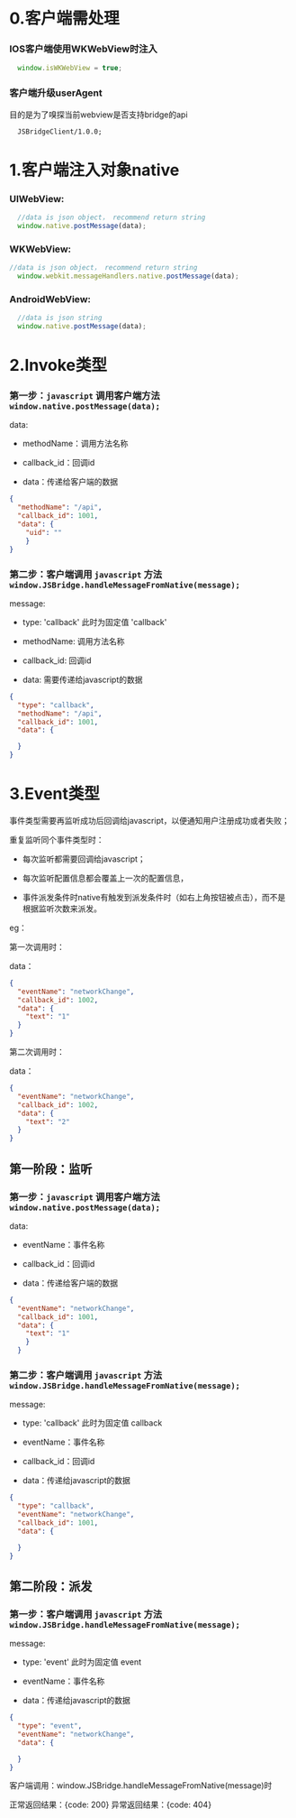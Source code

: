 # 0.客户端需处理

### IOS客户端使用WKWebView时注入

``` javascript
  window.isWKWebView = true;
```

### 客户端升级userAgent

目的是为了嗅探当前webview是否支持bridge的api

```
  JSBridgeClient/1.0.0;
```

# 1.客户端注入对象native

### UIWebView:

``` javascript
  //data is json object， recommend return string
  window.native.postMessage(data);
```
### WKWebView:

``` javascript
//data is json object， recommend return string
  window.webkit.messageHandlers.native.postMessage(data);
```

### AndroidWebView:

``` javascript
  //data is json string
  window.native.postMessage(data);
```

# 2.Invoke类型
### 第一步：```javascript``` 调用客户端方法 ```  window.native.postMessage(data);```

data:

  - methodName：调用方法名称

  - callback_id：回调id

  - data：传递给客户端的数据


``` json
{
  "methodName": "/api",
  "callback_id": 1001,
  "data": {
    "uid": ""
    }
}
```
### 第二步：客户端调用 ```javascript``` 方法 ```window.JSBridge.handleMessageFromNative(message);```

message:

 - type: 'callback' 此时为固定值 'callback'

 - methodName: 调用方法名称

 - callback_id: 回调id

 - data:  需要传递给javascript的数据

``` json
{
  "type": "callback",
  "methodName": "/api",
  "callback_id": 1001,
  "data": {

  }
}
```

# 3.Event类型

  事件类型需要再监听成功后回调给javascript，以便通知用户注册成功或者失败；

  重复监听同个事件类型时：

  - 每次监听都需要回调给javascript；

  - 每次监听配置信息都会覆盖上一次的配置信息，

  - 事件派发条件时native有触发到派发条件时（如右上角按钮被点击），而不是根据监听次数来派发。

  eg：

  第一次调用时：

  data：

  ``` json
  {
    "eventName": "networkChange",
    "callback_id": 1002,
    "data": {
      "text": "1"
    }
  }

  ```

  第二次调用时：

  data：

  ``` json
  {
    "eventName": "networkChange",
    "callback_id": 1002,
    "data": {
      "text": "2"
    }
  }

  ```


## 第一阶段：监听



### 第一步：```javascript``` 调用客户端方法 ```window.native.postMessage(data);```

data:

  - eventName：事件名称

  - callback_id：回调id

  - data：传递给客户端的数据

``` json
{
  "eventName": "networkChange",
  "callback_id": 1001,
  "data": {
    "text": "1"
    }
  }
```
### 第二步：客户端调用 ```javascript``` 方法```window.JSBridge.handleMessageFromNative(message);```

message:

 - type: 'callback' 此时为固定值 callback

 - eventName：事件名称

 - callback_id：回调id

 - data：传递给javascript的数据


``` json
{
  "type": "callback",
  "eventName": "networkChange",
  "callback_id": 1001,
  "data": {

  }
}
```

## 第二阶段：派发

### 第一步：客户端调用 ```javascript``` 方法```window.JSBridge.handleMessageFromNative(message);```

message:

 - type: 'event' 此时为固定值 event

 - eventName：事件名称

 - data：传递给javascript的数据

``` json
{
  "type": "event",
  "eventName": "networkChange",
  "data": {

  }
}
```
客户端调用：window.JSBridge.handleMessageFromNative(message)时

正常返回结果：{code: 200}
异常返回结果：{code: 404}
